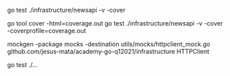 go test ./infrastructure/newsapi -v -cover   

go tool cover -html=coverage.out
go test ./infrastructure/newsapi -v -cover -coverprofile=coverage.out

mockgen -package mocks -destination utils/mocks/httpclient_mock.go github.com/jesus-mata/academy-go-q12021/infrastructure HTTPClient

 go test ./...